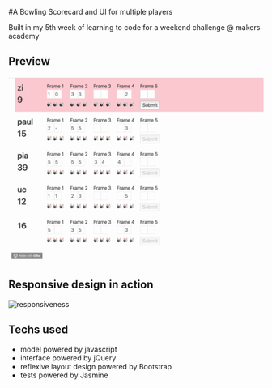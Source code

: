 #A Bowling Scorecard and UI for multiple players

Built in my 5th week of learning to code for a weekend challenge @ makers academy

## Preview
![in action](example.gif)


## Responsive design in action
![responsiveness](responsive.gif)

## Techs used
- model powered by javascript
- interface powered by jQuery
- reflexive layout design powered by Bootstrap
- tests powered by Jasmine
